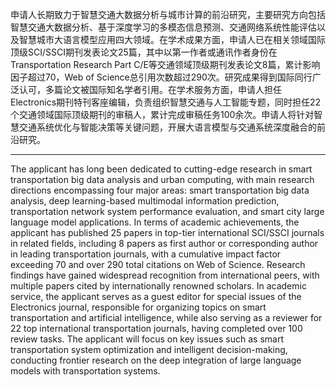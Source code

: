 申请人长期致力于智慧交通大数据分析与城市计算的前沿研究，主要研究方向包括智慧交通大数据分析、基于深度学习的多模态信息预测、交通网络系统性能评估以及智慧城市大语言模型应用四大领域。在学术成果方面，申请人已在相关领域国际顶级SCI/SSCI期刊发表论文25篇，其中以第一作者或通讯作者身份在Transportation Research Part C/E等交通领域顶级期刊发表论文8篇，累计影响因子超过70，Web of Science总引用次数超过290次。研究成果得到国际同行广泛认可，多篇论文被国际知名学者引用。在学术服务方面，申请人担任Electronics期刊特刊客座编辑，负责组织智慧交通与人工智能专题，同时担任22个交通领域国际顶级期刊的审稿人，累计完成审稿任务100余次。申请人将针对智慧交通系统优化与智能决策等关键问题，开展大语言模型与交通系统深度融合的前沿研究。

---

The applicant has long been dedicated to cutting-edge research in smart transportation big data analysis and urban computing, with main research directions encompassing four major areas: smart transportation big data analysis, deep learning-based multimodal information prediction, transportation network system performance evaluation, and smart city large language model applications. In terms of academic achievements, the applicant has published 25 papers in top-tier international SCI/SSCI journals in related fields, including 8 papers as first author or corresponding author in leading transportation journals, with a cumulative impact factor exceeding 70 and over 290 total citations on Web of Science. Research findings have gained widespread recognition from international peers, with multiple papers cited by internationally renowned scholars. In academic service, the applicant serves as a guest editor for special issues of the Electronics journal, responsible for organizing topics on smart transportation and artificial intelligence, while also serving as a reviewer for 22 top international transportation journals, having completed over 100 review tasks. The applicant will focus on key issues such as smart transportation system optimization and intelligent decision-making, conducting frontier research on the deep integration of large language models with transportation systems.